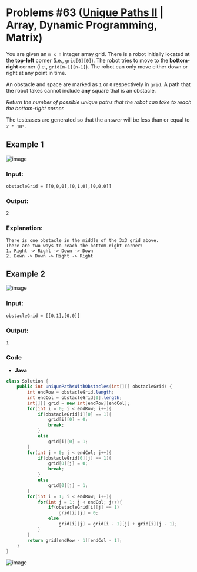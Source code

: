 # Problems #63 ([Unique Paths II](https://leetcode.com/problems/unique-paths-ii/) | Array, Dynamic Programming, Matrix)

You are given an `m x n` integer array grid. There is a robot initially located at the **top-left** corner (i.e., `grid[0][0]`). The robot tries to move to the **bottom-right** corner (i.e., `grid[m-1][n-1]`). The robot can only move either down or right at any point in time.

An obstacle and space are marked as `1` or `0` respectively in `grid`. A path that the robot takes cannot include **any** square that is an obstacle.

*Return the number of possible unique paths that the robot can take to reach the bottom-right corner.*

The testcases are generated so that the answer will be less than or equal to `2 * 10⁹`.

## Example 1
![image](https://user-images.githubusercontent.com/89616705/189096558-259028ca-28fa-411a-a674-04265f54a76c.png)

### Input:

    obstacleGrid = [[0,0,0],[0,1,0],[0,0,0]]

### Output:

    2

### Explanation:

    There is one obstacle in the middle of the 3x3 grid above.
    There are two ways to reach the bottom-right corner:
    1. Right -> Right -> Down -> Down
    2. Down -> Down -> Right -> Right

## Example 2
![image](https://user-images.githubusercontent.com/89616705/189096825-12d9c172-889d-440d-a04f-da0a232b1fcc.png)

### Input:

    obstacleGrid = [[0,1],[0,0]]

### Output:

    1

### Code

- **Java**
```java
class Solution {
    public int uniquePathsWithObstacles(int[][] obstacleGrid) {
        int endRow = obstacleGrid.length;
        int endCol = obstacleGrid[0].length;
        int[][] grid = new int[endRow][endCol];
        for(int i = 0; i < endRow; i++){
            if(obstacleGrid[i][0] == 1){
                grid[i][0] = 0;
                break;
            }
            else
                grid[i][0] = 1;
        }
        for(int j = 0; j < endCol; j++){
            if(obstacleGrid[0][j] == 1){
                grid[0][j] = 0;
                break;
            }
            else
                grid[0][j] = 1; 
        }
        for(int i = 1; i < endRow; i++){
            for(int j = 1; j < endCol; j++){
                if(obstacleGrid[i][j] == 1)
                    grid[i][j] = 0;
                else
                    grid[i][j] = grid[i - 1][j] + grid[i][j - 1];
            }
        }
        return grid[endRow - 1][endCol - 1];
    }
}
```
![image](https://user-images.githubusercontent.com/89616705/189095854-50a15486-4beb-4cfa-a7aa-18285bacb1d7.png)
